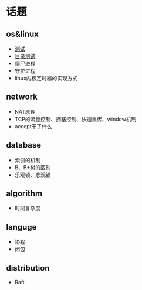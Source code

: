# 话题

## os&linux 
* [测试](testing.md)
* [目录测试](./testing/Readme.md)
* 僵尸进程
* 守护进程
* linux内核定时器的实现方式

## network
* NAT原理
* TCP的流量控制、拥塞控制、快速重传、window机制
* accept干了什么

## database
* 索引的机制
* B、B+树的区别
* 乐观锁、悲观锁

## algorithm
* 时间复杂度

## languge
* 协程
* 闭包

## distribution
* Raft
